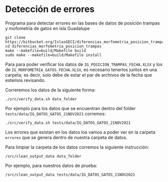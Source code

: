 # Detección de errores

Programa para detectar errores en las bases de datos de posición trampas y mofometría de gatos en
isla Guadalupe

```
git clone https://bitbucket.org/IslasGECI/diferencias_morfometria_posicion_trampas.git
cd diferencias_morfometria_posicion_trampas
make --makefile=build/Makefile build
sudo make --makefile=build/Makefile install
```

Para para poder verificar los datos de `IG_POSICION_TRAMPAS_FECHA.XLSX` y los de
`IG_MORFOMETRIA_GATOS_FECHA.XLSX`, es necesario tenerlos juntos en una carpeta; es decir, solo debe
de estar el par de archivos de la fecha que estemos revisando.

Correremos los datos de la siguiente forma:
```shell
./src/verify_data.sh data_folder
```
Por ejemplo para los datos que se encuentran dentro del folder `tests/data/IG_DATOS_GATOS_21NOV2021`
corremos:
```shell
./src/verify_data.sh tests/data/IG_DATOS_GATOS_21NOV2021
```

Los errores que existan en los datos los vamos a poder ver en la carpeta `errores` que se genera
dentro de nuestra carpeta de datos.

Para limpiar la carpeta de los datos corremos la siguiente instrucción:
```shell
/src/clean_output_data data_folder
```
Por ejemplo, para nuestros datos de prueba:
```shell
/src/clean_output_data tests/data/IG_DATOS_GATOS_21NOV2021
```